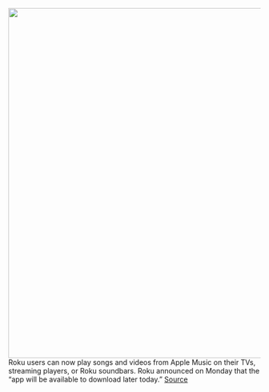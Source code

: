 <img src='https://cdn.vox-cdn.com/thumbor/fYsgt9B_ymGWfbGVuKESwVfMH9k=/0x0:1200x628/1200x800/filters:focal(504x218:696x410)/cdn.vox-cdn.com/uploads/chorus_image/image/70823421/Unknown_6.0.jpg' width='700px' /><br/>
Roku users can now play songs and videos from Apple Music on their TVs, streaming players, or Roku soundbars. Roku announced on Monday that the “app will be available to download later today.”
<a href='https://www.theverge.com/2022/5/2/23053535/roku-apple-music-app-subscriptions-tv'> Source <a/>